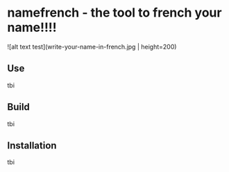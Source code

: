 # namefrench - the tool to french your name!!!!
![alt text test](write-your-name-in-french.jpg | height=200)

## Use
tbi

## Build
tbi

## Installation
tbi
